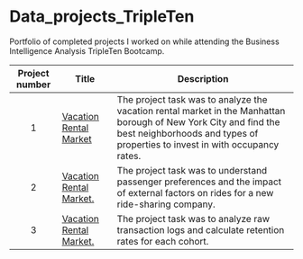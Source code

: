 # Data_projects_TripleTen
Portfolio of completed projects I worked on while attending the Business Intelligence Analysis TripleTen Bootcamp.


| Project number | Title | Description |
| :-----------: | ----------- |----------- |
| 1 | <a href='https://github.com/simrandulai/Data_projects_TripleTen/tree/main/Vacation%20Rental%20Market' target=_blank><u>Vacation Rental Market</u></a>| The project task was to analyze the vacation rental market in the Manhattan borough of New York City and find the best neighborhoods and types of properties to invest in with occupancy rates. |
| 2 | <a href='https://github.com/simrandulai/Data_projects_TripleTen/tree/main/Zuber' target=_blank><u>Vacation Rental Market</u>.</a> | The project task was to understand passenger preferences and the impact of external factors on rides for a new ride-sharing company. |
| 3 | <a href='https://github.com/simrandulai/Data_projects_TripleTen/tree/main/E-commerce%20Company' target=_blank><u>Vacation Rental Market</u>.</a> | The project task was to analyze raw transaction logs and calculate retention rates for each cohort. |
